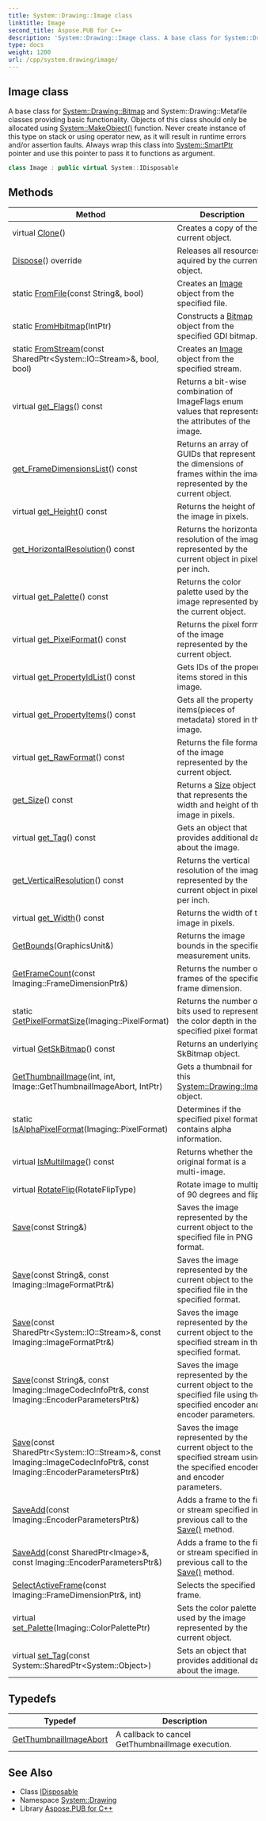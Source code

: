 ```yaml
---
title: System::Drawing::Image class
linktitle: Image
second_title: Aspose.PUB for C++
description: 'System::Drawing::Image class. A base class for System::Drawing::Bitmap and System::Drawing::Metafile classes providing basic functionality. Objects of this class should only be allocated using System::MakeObject() function. Never create instance of this type on stack or using operator new, as it will result in runtime errors and/or assertion faults. Always wrap this class into System::SmartPtr pointer and use this pointer to pass it to functions as argument in C++.'
type: docs
weight: 1200
url: /cpp/system.drawing/image/
---
```

## Image class


A base class for [System::Drawing::Bitmap](../bitmap/) and System::Drawing::Metafile classes providing basic functionality. Objects of this class should only be allocated using [System::MakeObject()](../../system/makeobject/) function. Never create instance of this type on stack or using operator new, as it will result in runtime errors and/or assertion faults. Always wrap this class into [System::SmartPtr](../../system/smartptr/) pointer and use this pointer to pass it to functions as argument.

```cpp
class Image : public virtual System::IDisposable
```

## Methods

| Method | Description |
| --- | --- |
| virtual [Clone](./clone/)() | Creates a copy of the current object. |
| [Dispose](./dispose/)() override | Releases all resources aquired by the current object. |
| static [FromFile](./fromfile/)(const String\&, bool) | Creates an [Image](./) object from the specified file. |
| static [FromHbitmap](./fromhbitmap/)(IntPtr) | Constructs a [Bitmap](../bitmap/) object from the specified GDI bitmap. |
| static [FromStream](./fromstream/)(const SharedPtr\<System::IO::Stream\>\&, bool, bool) | Creates an [Image](./) object from the specified stream. |
| virtual [get_Flags](./get_flags/)() const | Returns a bit-wise combination of ImageFlags enum values that represents the attributes of the image. |
| [get_FrameDimensionsList](./get_framedimensionslist/)() const | Returns an array of GUIDs that represent the dimensions of frames within the image represented by the current object. |
| virtual [get_Height](./get_height/)() const | Returns the height of the image in pixels. |
| [get_HorizontalResolution](./get_horizontalresolution/)() const | Returns the horizontal resolution of the image represented by the current object in pixels per inch. |
| virtual [get_Palette](./get_palette/)() const | Returns the color palette used by the image represented by the current object. |
| virtual [get_PixelFormat](./get_pixelformat/)() const | Returns the pixel format of the image represented by the current object. |
| virtual [get_PropertyIdList](./get_propertyidlist/)() const | Gets IDs of the property items stored in this image. |
| virtual [get_PropertyItems](./get_propertyitems/)() const | Gets all the property items(pieces of metadata) stored in this image. |
| virtual [get_RawFormat](./get_rawformat/)() const | Returns the file format of the image represented by the current object. |
| [get_Size](./get_size/)() const | Returns a [Size](../size/) object that represents the width and height of the image in pixels. |
| virtual [get_Tag](./get_tag/)() const | Gets an object that provides additional data about the image. |
| [get_VerticalResolution](./get_verticalresolution/)() const | Returns the vertical resolution of the image represented by the current object in pixels per inch. |
| virtual [get_Width](./get_width/)() const | Returns the width of the image in pixels. |
| [GetBounds](./getbounds/)(GraphicsUnit\&) | Returns the image bounds in the specified measurement units. |
| [GetFrameCount](./getframecount/)(const Imaging::FrameDimensionPtr\&) | Returns the number of frames of the specified frame dimension. |
| static [GetPixelFormatSize](./getpixelformatsize/)(Imaging::PixelFormat) | Returns the number of bits used to represent the color depth in the specified pixel format. |
| virtual [GetSkBitmap](./getskbitmap/)() const | Returns an underlying SkBitmap object. |
| [GetThumbnailImage](./getthumbnailimage/)(int, int, Image::GetThumbnailImageAbort, IntPtr) | Gets a thumbnail for this [System::Drawing::Image](./) object. |
| static [IsAlphaPixelFormat](./isalphapixelformat/)(Imaging::PixelFormat) | Determines if the specified pixel format contains alpha information. |
| virtual [IsMultiImage](./ismultiimage/)() const | Returns whether the original format is a multi-image. |
| virtual [RotateFlip](./rotateflip/)(RotateFlipType) | Rotate image to multiple of 90 degrees and flip. |
| [Save](./save/)(const String\&) | Saves the image represented by the current object to the specified file in PNG format. |
| [Save](./save/)(const String\&, const Imaging::ImageFormatPtr\&) | Saves the image represented by the current object to the specified file in the specified format. |
| [Save](./save/)(const SharedPtr\<System::IO::Stream\>\&, const Imaging::ImageFormatPtr\&) | Saves the image represented by the current object to the specified stream in the specified format. |
| [Save](./save/)(const String\&, const Imaging::ImageCodecInfoPtr\&, const Imaging::EncoderParametersPtr\&) | Saves the image represented by the current object to the specified file using the specified encoder and encoder parameters. |
| [Save](./save/)(const SharedPtr\<System::IO::Stream\>\&, const Imaging::ImageCodecInfoPtr\&, const Imaging::EncoderParametersPtr\&) | Saves the image represented by the current object to the specified stream using the specified encoder and encoder parameters. |
| [SaveAdd](./saveadd/)(const Imaging::EncoderParametersPtr\&) | Adds a frame to the file or stream specified in a previous call to the [Save()](./save/) method. |
| [SaveAdd](./saveadd/)(const SharedPtr\<Image\>\&, const Imaging::EncoderParametersPtr\&) | Adds a frame to the file or stream specified in a previous call to the [Save()](./save/) method. |
| [SelectActiveFrame](./selectactiveframe/)(const Imaging::FrameDimensionPtr\&, int) | Selects the specified frame. |
| virtual [set_Palette](./set_palette/)(Imaging::ColorPalettePtr) | Sets the color palette used by the image represented by the current object. |
| virtual [set_Tag](./set_tag/)(const System::SharedPtr\<System::Object\>) | Sets an object that provides additional data about the image. |
## Typedefs

| Typedef | Description |
| --- | --- |
| [GetThumbnailImageAbort](./getthumbnailimageabort/) | A callback to cancel GetThumbnailImage execution. |
## See Also

* Class [IDisposable](../../system/idisposable/)
* Namespace [System::Drawing](../)
* Library [Aspose.PUB for C++](../../)
